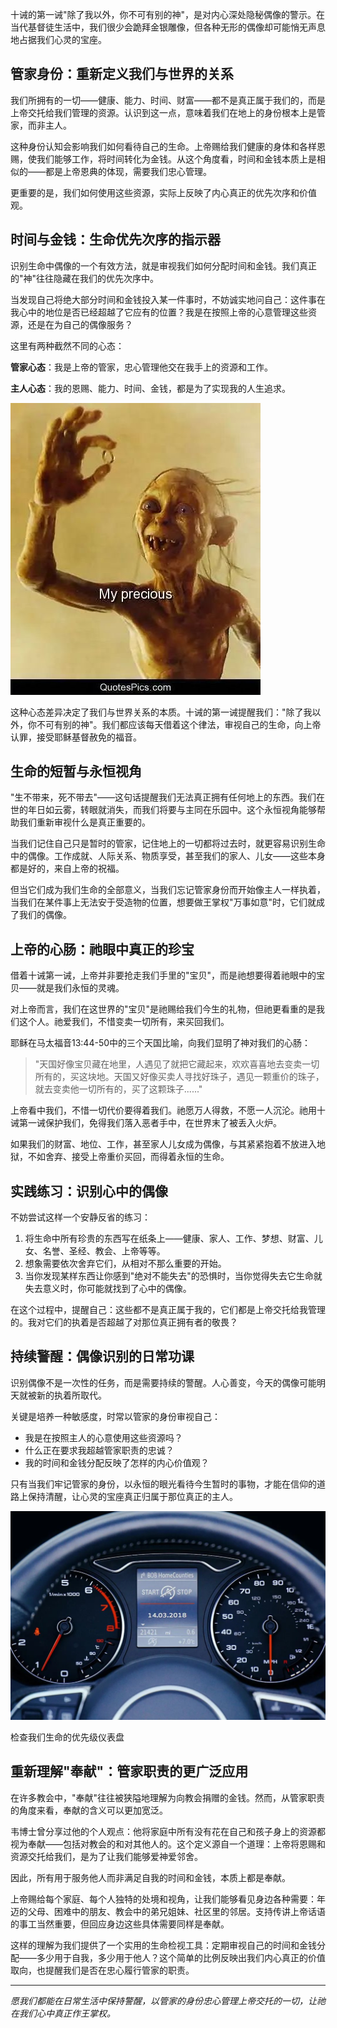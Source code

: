 十诫的第一诫"除了我以外，你不可有别的神"，是对内心深处隐秘偶像的警示。在当代基督徒生活中，我们很少会跪拜金银雕像，但各种无形的偶像却可能悄无声息地占据我们心灵的宝座。

## 管家身份：重新定义我们与世界的关系

我们所拥有的一切——健康、能力、时间、财富——都不是真正属于我们的，而是上帝交托给我们管理的资源。认识到这一点，意味着我们在地上的身份根本上是管家，而非主人。

这种身份认知会影响我们如何看待自己的生命。上帝赐给我们健康的身体和各样恩赐，使我们能够工作，将时间转化为金钱。从这个角度看，时间和金钱本质上是相似的——都是上帝恩典的体现，需要我们忠心管理。

更重要的是，我们如何使用这些资源，实际上反映了内心真正的优先次序和价值观。

## 时间与金钱：生命优先次序的指示器

识别生命中偶像的一个有效方法，就是审视我们如何分配时间和金钱。我们真正的"神"往往隐藏在我们的优先次序中。

当发现自己将绝大部分时间和金钱投入某一件事时，不妨诚实地问自己：这件事在我心中的地位是否已经超越了它应有的位置？我是在按照上帝的心意管理这些资源，还是在为自己的偶像服务？

这里有两种截然不同的心态：

**管家心态**：我是上帝的管家，忠心管理他交在我手上的资源和工作。

**主人心态**：我的恩赐、能力、时间、金钱，都是为了实现我的人生追求。

![](../images/myprecious.jpeg)

这种心态差异决定了我们与世界关系的本质。十诫的第一诫提醒我们："除了我以外，你不可有别的神"。我们都应该每天借着这个律法，审视自己的生命，向上帝认罪，接受耶稣基督赦免的福音。

## 生命的短暂与永恒视角

"生不带来，死不带去"——这句话提醒我们无法真正拥有任何地上的东西。我们在世的年日如云雾，转眼就消失，而我们将要与主同在乐园中。这个永恒视角能够帮助我们重新审视什么是真正重要的。

当我们记住自己只是暂时的管家，记住地上的一切都将过去时，就更容易识别生命中的偶像。工作成就、人际关系、物质享受，甚至我们的家人、儿女——这些本身都是好的，来自上帝的祝福。

但当它们成为我们生命的全部意义，当我们忘记管家身份而开始像主人一样执着，当我们在某件事上无法安于受造物的位置，想要做王掌权"万事如意"时，它们就成了我们的偶像。

## 上帝的心肠：祂眼中真正的珍宝

借着十诫第一诫，上帝并非要抢走我们手里的"宝贝"，而是祂想要得着祂眼中的宝贝——就是我们永恒的灵魂。

对上帝而言，我们在这世界的"宝贝"是祂赐给我们今生的礼物，但祂更看重的是我们这个人。祂爱我们，不惜变卖一切所有，来买回我们。

耶稣在马太福音13:44-50中的三个天国比喻，向我们显明了神对我们的心肠：

> "天国好像宝贝藏在地里，人遇见了就把它藏起来，欢欢喜喜地去变卖一切所有的，买这块地。天国又好像买卖人寻找好珠子，遇见一颗重价的珠子，就去变卖他一切所有的，买了这颗珠子......"

上帝看中我们，不惜一切代价要得着我们。祂愿万人得救，不愿一人沉沦。祂用十诫第一诫保护我们，免得我们落入恶者手中，在世界末了被丢入火炉。

如果我们的财富、地位、工作，甚至家人儿女成为偶像，与其紧紧抱着不放进入地狱，不如舍弃、接受上帝重价买回，而得着永恒的生命。

## 实践练习：识别心中的偶像

不妨尝试这样一个安静反省的练习：

1. 将生命中所有珍贵的东西写在纸条上——健康、家人、工作、梦想、财富、儿女、名誉、圣经、教会、上帝等等。
2. 想象需要依次舍弃它们，从相对不那么重要的开始。
3. 当你发现某样东西让你感到"绝对不能失去"的恐惧时，当你觉得失去它生命就失去意义时，你可能就找到了心中的偶像。

在这个过程中，提醒自己：这些都不是真正属于我的，它们都是上帝交托给我管理的。我对它们的执着是否超越了对那位真正拥有者的敬畏？

## 持续警醒：偶像识别的日常功课

识别偶像不是一次性的任务，而是需要持续的警醒。人心善变，今天的偶像可能明天就被新的执着所取代。

关键是培养一种敏感度，时常以管家的身份审视自己：

- 我是在按照主人的心意使用这些资源吗？
- 什么正在要求我超越管家职责的忠诚？
- 我的时间和金钱分配反映了怎样的内心价值观？

只有当我们牢记管家的身份，以永恒的眼光看待今生暂时的事物，才能在信仰的道路上保持清醒，让心灵的宝座真正归属于那位真正的主人。

![](../images/meter.jpeg)

检查我们生命的优先级仪表盘

## 重新理解"奉献"：管家职责的更广泛应用

在许多教会中，"奉献"往往被狭隘地理解为向教会捐赠的金钱。然而，从管家职责的角度来看，奉献的含义可以更加宽泛。

韦博士曾分享过他的个人观点：他将家庭中所有没有花在自己和孩子身上的资源都视为奉献——包括对教会的和对其他人的。这个定义源自一个道理：上帝将恩赐和资源交托给我们，是为了让我们能够爱神爱邻舍。

因此，所有用于服务他人而非满足自我的时间和金钱，本质上都是奉献。

上帝赐给每个家庭、每个人独特的处境和视角，让我们能够看见身边各种需要：年迈的父母、困难中的朋友、教会中的弟兄姐妹、社区里的邻居。支持传讲上帝话语的事工当然重要，但回应身边这些具体需要同样是奉献。

这样的理解为我们提供了一个实用的生命检视工具：定期审视自己的时间和金钱分配——多少用于自我，多少用于他人？这个简单的比例反映出我们内心真正的价值取向，也提醒我们是否在忠心履行管家的职责。

---

_愿我们都能在日常生活中保持警醒，以管家的身份忠心管理上帝交托的一切，让祂在我们心中真正作王掌权。_